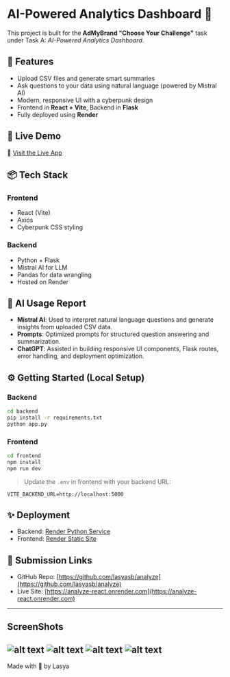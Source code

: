 # AI-Powered Analytics Dashboard 🚀

This project is built for the **AdMyBrand "Choose Your Challenge"** task under Task A: *AI-Powered Analytics Dashboard*.

## 🌟 Features

- Upload CSV files and generate smart summaries
- Ask questions to your data using natural language (powered by Mistral AI)
- Modern, responsive UI with a cyberpunk design
- Frontend in **React + Vite**, Backend in **Flask**
- Fully deployed using **Render**

## 🚀 Live Demo

🔗 [Visit the Live App](https://analyze-react.onrender.com)

## 📦 Tech Stack

### Frontend
- React (Vite)
- Axios
- Cyberpunk CSS styling

### Backend
- Python + Flask
- Mistral AI for LLM
- Pandas for data wrangling
- Hosted on Render

## 🧠 AI Usage Report

- **Mistral AI**: Used to interpret natural language questions and generate insights from uploaded CSV data.
- **Prompts**: Optimized prompts for structured question answering and summarization.
- **ChatGPT**: Assisted in building responsive UI components, Flask routes, error handling, and deployment optimization.

## ⚙️ Getting Started (Local Setup)

### Backend

```bash
cd backend
pip install -r requirements.txt
python app.py
```

### Frontend

```bash
cd frontend
npm install
npm run dev
```

> Update the `.env` in frontend with your backend URL:
```
VITE_BACKEND_URL=http://localhost:5000
```

## ✨ Deployment

- Backend: [Render Python Service](https://analyze-c85k.onrender.com)
- Frontend: [Render Static Site](https://analyze-react.onrender.com)

## 🤝 Submission Links

- GitHub Repo: [https://github.com/lasyasb/analyze](https://github.com/lasyasb/analyze)
- Live Site: [https://analyze-react.onrender.com](https://analyze-react.onrender.com)

---
## ScreenShots
![alt text](image.png)
![alt text](image-1.png)
![alt text](image-2.png)
![alt text](image-3.png)
---
Made with 💙 by Lasya

